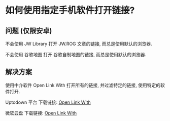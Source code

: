 # 如何使用指定手机软件打开链接? 

## 问题 (仅限安卓)

不会使用 JW Library 打开 JW.ROG 文章的链接, 而总是使用默认的浏览器. 

不会使用 谷歌地图 打开 谷歌自制地图的链接, 而总是使用默认的浏览器. 

## 解决方案

使用中介软件 Open Link With 打开所有的链接, 并过滤特定的链接, 使用特定的软件打开. 

Uptodown 平台 下载链接: [Open Link With](https://open-link-with.en.uptodown.com/android)

微软云盘 下载链接: [Open Link With](https://suanpersonale-my.sharepoint.com/:u:/g/personal/suan_suanpersonale_onmicrosoft_com/EZCT9u9iOKhNrT6mNNtft8sBduEFVwSzi-ZqNSyN4Q4ycA?e=dmADPd)